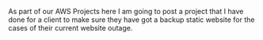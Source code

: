 As part of our AWS Projects here I am going to post a project that I have done for a client to make sure they have got a backup static website for the cases of their current website outage.
